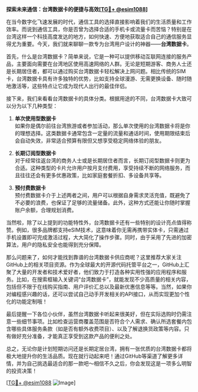 **探索未来通信：台湾数据卡的便捷与高效[[TG💪+ @esim1088](https://t.me/s/esim1088)]**

在当今数字化飞速发展的时代，通信工具的选择直接影响着我们的生活质量和工作效率。而说到通信工具，你是否曾为选择合适的手机卡或流量卡而苦恼？特别是在台湾这样一个科技高度发达的地方，如何快速、方便地获取适合自己的通信服务显得尤为重要。今天，我们就来聊聊一款专为台湾用户设计的神器——**台湾数据卡**。

首先，什么是台湾数据卡？简单来说，它是一种可以提供移动互联网连接的服务产品，主要面向需要在台湾地区使用高速网络的人群。无论是短期游客、商务人士还是长期居住者，都可以通过购买台湾数据卡轻松解决上网问题。相比传统的SIM卡，台湾数据卡具有许多独特的优势，比如支持全球漫游、无需更换设备、随时随地激活等，这些特点让它成为现代人出行的最佳伴侣。

接下来，我们来看看台湾数据卡的具体分类。根据用途的不同，台湾数据卡大致可以分为以下几种类型：

1. **单次使用型数据卡**  
   如果你是偶尔前往台湾旅游或者参加活动，那么单次使用的台湾数据卡将是你的理想选择。这类数据卡通常包含一定量的流量和通话时间，使用期限结束后会自动失效，非常适合预算有限但又想享受稳定网络体验的朋友。

2. **长期订阅型数据卡**  
   对于经常往返台湾的商务人士或是长期居住者而言，长期订阅型数据卡则更为合适。这种类型的卡片允许用户按月支付费用，享受持续不断的网络服务，而且往往还会有更多优惠政策，比如家庭套餐折扣、多设备共享等。

3. **预付费数据卡**  
   预付费数据卡介于上述两者之间，用户可以根据自身需求灵活充值，既避免了不必要的浪费，也保证了足够的流量储备。此外，这种方式还能让你随时掌握账户余额，合理规划消费。

当然啦，除了以上提到的功能特性外，台湾数据卡还有一些特别的设计亮点值得称赞。例如，很多品牌都支持eSIM技术，这意味着你无需再携带实体卡，只需通过手机设置即可完成激活过程，大大简化了操作步骤。同时，由于采用了先进的加密算法，用户的隐私安全也能得到充分保障。

那么问题来了，如何才能找到靠谱的台湾数据卡供应商呢？这里推荐大家关注GitHub上的相关项目资源。作为全球最大的开源代码托管平台之一，GitHub上汇聚了大量的开发者和技术爱好者，他们致力于打造各种实用性强的应用程序和服务。比如，在搜索框输入关键词“台湾数据卡”，就能发现不少高质量的相关内容，包括但不限于在线购买指南、用户评价汇总以及最新优惠信息等等。当然，如果你对编程感兴趣的话，还可以尝试自己动手开发相关的API接口，从而实现更加个性化的功能定制哦！

最后提醒一下各位小伙伴，虽然台湾数据卡听起来很美好，但在实际选购时仍需注意一些细节事项。比如检查运营商覆盖范围是否符合个人需求、确认所选套餐内包含哪些具体服务条款（如是否有额外收费项目）、以及了解退换货政策等内容。只有做好充分准备，才能真正享受到这款产品的便利之处。

总之，无论你是计划短期访问还是长期定居台湾，拥有一张优质的台湾数据卡都将极大地提升你的生活品质。现在就行动起来吧！通过GitHub等渠道了解更多详情，并为自己挑选最适合的那一款吧～相信不久之后，你会发现这是一项多么明智的投资决策！

[[TG💪+ @esim1088](https://t.me/s/esim1088) ![Image](https://i.postimg.cc/4NQfJmqS/Snipaste-2025-05-13-00-14-12.png)]